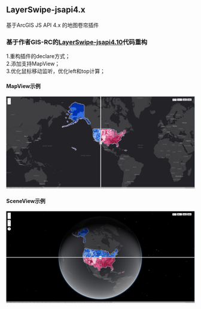 ## LayerSwipe-jsapi4.x
基于ArcGIS JS API 4.x 的地图卷帘插件

### 基于作者GIS-RC的[LayerSwipe-jsapi4.10](https://github.com/GIS-RC/LayerSwipe-jsapi4.10)代码重构
  1.重构插件的declare方式；  
  2.添加支持MapView；  
  3.优化鼠标移动监听，优化left和top计算；
  
#### MapView示例
![](https://github.com/dingkesong/LayerSwipe-jsapi4.x/blob/master/layerSwipe/images/demo1.png)
  
#### SceneView示例
![](https://github.com/dingkesong/LayerSwipe-jsapi4.x/blob/master/layerSwipe/images/demo2.png)
